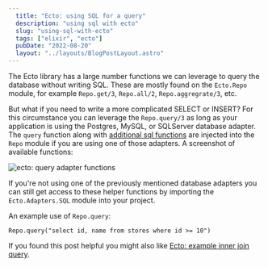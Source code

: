 ```yaml
---
  title: "Ecto: using SQL for a query"
  description: "using sql with ecto"
  slug: "using-sql-with-ecto"
  tags: ["elixir", "ecto"]
  pubDate: "2022-08-20"
  layout: "../layouts/BlogPostLayout.astro"
---
```


The Ecto library has a large number functions we can leverage to query the database without writing SQL. These are mostly found on the `Ecto.Repo` module, for example `Repo.get/3`, `Repo.all/2`, `Repo.aggregrate/3`, etc.

But what if you need to write a more complicated SELECT or INSERT? For this circumstance you can leverage the `Repo.query/3` as long as your application is using the Postgres, MySQL, or SQLServer database adapter. The `query` function along with [additional sql functions](https://hexdocs.pm/ecto_sql/Ecto.Adapters.SQL.html) are injected into the `Repo` module if you are using one of those adapters. A screenshot of available functions:

<image src="/images/ecto-sql-query-adapter-functions.png" alt="ecto: query adapter functions" />

If you're not using one of the previously mentioned database adapters you can still get access to these helper functions by importing the `Ecto.Adapters.SQL` module into your project.

An example use of `Repo.query`:
```
Repo.query("select id, name from stores where id >= 10") 
```

If you found this post helpful you might also like [Ecto: example inner join query](https://tinytechtuts.com/2022-example-ecto-inner-join-query/).
